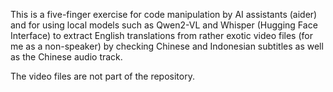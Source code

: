 This is a five-finger exercise for code manipulation by AI assistants (aider) and for using local models such as Qwen2-VL and Whisper (Hugging Face Interface) to extract English translations from rather exotic video files  (for me as a non-speaker) by checking Chinese and Indonesian subtitles as well as the Chinese audio track.

The video files are not part of the repository.